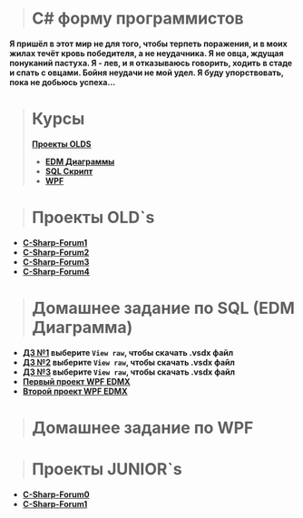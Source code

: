 ># C# форму программистов
**Я пришёл в этот мир не для того, чтобы терпеть поражения, и в моих жилах течёт кровь победителя, а не неудачника. Я не овца, ждущая понуканий пастуха. Я - лев, и я отказываюсь говорить, ходить в стаде и спать с овцами.
Бойня неудачи не мой удел.
Я буду упорствовать, пока не добьюсь успеха...**

># Курсы
> **[Проекты OLDS](https://github.com/vckit/C-Sharp-Forum/tree/master/old%60s)**
>+ **[EDM Диаграммы](https://github.com/vckit/C-Sharp-Forum/tree/master/old%60s/edm%20diagramm)**
>+ **[SQL Скрипт](https://github.com/vckit/C-Sharp-Forum/tree/master/old%60s/sql)**
>+ **[WPF](https://github.com/vckit/C-Sharp-Forum/tree/master/old%60s/wpf)**

># Проекты OLD`s
+ **[C-Sharp-Forum1](https://github.com/vckit/C-Sharp-Forum/tree/master/old%60s/wpf/OLD%60S/C-Sharp-Forum1)**
+ **[C-Sharp-Forum2](https://github.com/vckit/C-Sharp-Forum/tree/master/old%60s/wpf/OLD%60S/C-Sharp-Forum2)**
+ **[C-Sharp-Forum3](https://github.com/vckit/C-Sharp-Forum/tree/master/old%60s/wpf/OLD%60S/C-Sharp-Forum3)**
+ **[C-Sharp-Forum4](https://github.com/vckit/C-Sharp-Forum/tree/master/old%60s/wpf/OLD%60S/C-Sharp-Forum4)**

># Домашнее задание по SQL (EDM Диаграмма)
+ **[ДЗ №1](https://github.com/vckit/C-Sharp-Forum/blob/master/old%60s/edm%20diagramm/%D0%94%D0%BE%D0%BC%D0%B0%D1%88%D0%BD%D0%B5%D0%B5%20%D0%97%D0%B0%D0%B4%D0%B0%D0%BD%D0%B8%D0%B5/%D0%94%D0%BE%D0%BC%D0%B0%D1%88%D0%BD%D0%B5%D0%B5%20%D0%97%D0%B0%D0%B4%D0%B0%D0%BD%D0%B8%D0%B5%20%E2%84%961.vsdx) выберите `View raw`, чтобы скачать .vsdx файл**
+ **[ДЗ №2](https://github.com/vckit/C-Sharp-Forum/blob/master/old%60s/edm%20diagramm/%D0%94%D0%BE%D0%BC%D0%B0%D1%88%D0%BD%D0%B5%D0%B5%20%D0%97%D0%B0%D0%B4%D0%B0%D0%BD%D0%B8%D0%B5/%D0%94%D0%BE%D0%BC%D0%B0%D1%88%D0%BD%D0%B5%D0%B5%20%D0%97%D0%B0%D0%B4%D0%B0%D0%BD%D0%B8%D0%B5%20%E2%84%962.vsdx) выберите `View raw`, чтобы скачать .vsdx файл**
+ **[ДЗ №3](https://github.com/vckit/C-Sharp-Forum/blob/master/old%60s/edm%20diagramm/%D0%94%D0%BE%D0%BC%D0%B0%D1%88%D0%BD%D0%B5%D0%B5%20%D0%97%D0%B0%D0%B4%D0%B0%D0%BD%D0%B8%D0%B5/%D0%94%D0%BE%D0%BC%D0%B0%D1%88%D0%BD%D0%B5%D0%B5%20%D0%97%D0%B0%D0%B4%D0%B0%D0%BD%D0%B8%D0%B5%20%E2%84%963.vsdx) выберите `View raw`, чтобы скачать .vsdx файл**
+ **[Первый проект WPF EDMX](https://github.com/vckit/C-Sharp-Forum/blob/master/old%60s/edm%20diagramm/%D0%9F%D1%80%D0%BE%D0%B5%D0%BA%D1%82%D1%8B/%D0%9F%D0%B5%D1%80%D0%B2%D1%8B%D0%B9%20%D0%BF%D1%80%D0%BE%D0%B5%D0%BA%D1%82%20WPF.vsdx)**
+ **[Второй проект WPF EDMX](https://github.com/vckit/C-Sharp-Forum/blob/master/old%60s/edm%20diagramm/%D0%9F%D1%80%D0%BE%D0%B5%D0%BA%D1%82%D1%8B/%D0%92%D1%82%D0%BE%D1%80%D0%BE%D0%B9%20%D0%BF%D1%80%D0%BE%D0%B5%D0%BA%D1%82%20WPF.vsdx)**
># Домашнее задание по WPF

># Проекты JUNIOR`s
+ **[C-Sharp-Forum0](https://github.com/vckit/C-Sharp-Forum/tree/master/old%60s/wpf/JUNIOR%60S/C-Sharp-Forum0)**
+ **[C-Sharp-Forum1](https://github.com/vckit/C-Sharp-Forum/tree/master/old%60s/wpf/JUNIOR%60S/C-Sharp-Forum1)**
